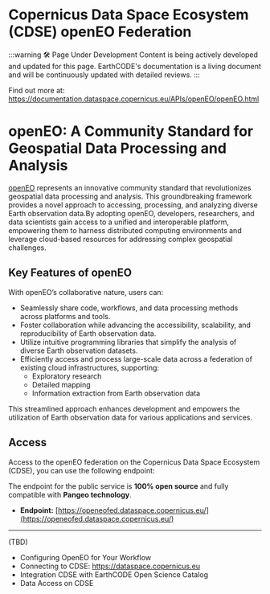 # Copernicus Data Space Ecosystem (CDSE) openEO Federation
:::warning 🛠️ Page Under Development
Content is being actively developed and updated for this page. EarthCODE's documentation is a living document and will be continuously updated with detailed reviews.
:::

Find out more at: https://documentation.dataspace.copernicus.eu/APIs/openEO/openEO.html 


# openEO: A Community Standard for Geospatial Data Processing and Analysis

[openEO](https://openeo.org/) represents an innovative community standard that revolutionizes geospatial data processing and analysis. This groundbreaking framework provides a novel approach to accessing, processing, and analyzing diverse Earth observation data.By adopting openEO, developers, researchers, and data scientists gain access to a unified and interoperable platform, empowering them to harness distributed computing environments and leverage cloud-based resources for addressing complex geospatial challenges.

## Key Features of openEO

With openEO’s collaborative nature, users can:

- Seamlessly share code, workflows, and data processing methods across platforms and tools.
- Foster collaboration while advancing the accessibility, scalability, and reproducibility of Earth observation data.
- Utilize intuitive programming libraries that simplify the analysis of diverse Earth observation datasets.
- Efficiently access and process large-scale data across a federation of existing cloud infrastructures, supporting:
  - Exploratory research
  - Detailed mapping
  - Information extraction from Earth observation data

This streamlined approach enhances development and empowers the utilization of Earth observation data for various applications and services.

## Access

Access to the openEO federation on the Copernicus Data Space Ecosystem (CDSE), you can use the following endpoint:

The endpoint for the public service is **100% open source** and fully compatible with **Pangeo technology**. 

- **Endpoint:** [https://openeofed.dataspace.copernicus.eu/](https://openeofed.dataspace.copernicus.eu/)



---

(TBD)
- Configuring OpenEO for Your Workflow
- Connecting to CDSE: https://dataspace.copernicus.eu
- Integration CDSE with EarthCODE Open Science Catalog
- Data Access on CDSE
